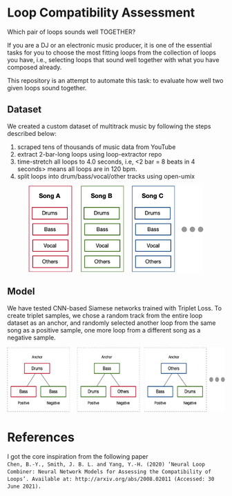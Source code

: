 # Loop Compatibility Assessment
Which pair of loops sounds well TOGETHER?  

If you are a DJ or an electronic music producer, it is one of the essential tasks for you to choose the most fitting loops from the collection of loops you have, i.e., selecting loops that sound well together with what you have composed already. 

This repository is an attempt to automate this task: to evaluate how well two given loops sound together. 

## Dataset

We created a custom dataset of multitrack music by following the steps described below:

1. scraped tens of thousands of music data from YouTube
2. extract 2-bar-long loops using loop-extractor repo
3. time-stretch all loops to 4.0 seconds, i.e, <2 bar = 8 beats in 4 seconds> means all loops are in 120 bpm. 
4. split loops into drum/bass/vocal/other tracks using open-umix


<center><img src="./images/song_tracks.png" height=200px></center>

## Model

We have tested CNN-based Siamese networks trained with Triplet Loss. 
To create triplet samples, we chose a random track from the entire loop dataset as an anchor, and randomly selected another loop from the same song as a positive sample, one more loop from a different song as a negative sample.  

<center><img src="./images/triplet_samples.png" height=150px></center>


# References 

I got the core inspiration from the following paper  
```Chen, B.-Y., Smith, J. B. L. and Yang, Y.-H. (2020) ‘Neural Loop Combiner: Neural Network Models for Assessing the Compatibility of Loops’. Available at: http://arxiv.org/abs/2008.02011 (Accessed: 30 June 2021).```